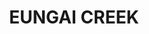 ---
lastmod: '2025-04-06T06:05:20+00:00'
latitude: -30.816097
layout: suburb
longitude: 152.831369
postcode: '2441'
state: NSW
title: EUNGAI CREEK
url: /nsw/eungai-creek/
---